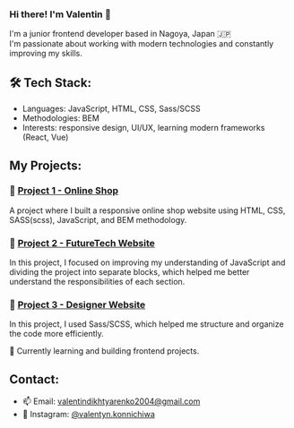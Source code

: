 ### Hi there! I'm Valentin 👋

I'm a junior frontend developer based in Nagoya, Japan 🇯🇵  
I'm passionate about working with modern technologies and constantly improving my skills.

## 🛠️ Tech Stack:
- Languages: JavaScript, HTML, CSS, Sass/SCSS
- Methodologies: BEM
- Interests: responsive design, UI/UX, learning modern frameworks (React, Vue)

## My Projects:

### 🌟 [Project 1 - Online Shop](https://feniks-ddos.github.io/Ecobazar/)
A project where I built a responsive online shop website using HTML, CSS, SASS(scss), JavaScript, and BEM methodology.

### 🌟 [Project 2 - FutureTech Website](https://feniks-ddos.github.io/FutureTech/index.html)
In this project, I focused on improving my understanding of JavaScript and dividing the project into separate blocks, which helped me better understand the responsibilities of each section.

### 🌟 [Project 3 - Designer Website](https://feniks-ddos.github.io/MIG/)
In this project, I used Sass/SCSS, which helped me structure and organize the code more efficiently.

🌱 Currently learning and building frontend projects.

## Contact:
- 📫 Email: valentindikhtyarenko2004@gmail.com
- 📱 Instagram: [@valentyn.konnichiwa](https://www.instagram.com/valentyn.konnichiwa?igsh=aWNxdW5wYmdvN3E=)

